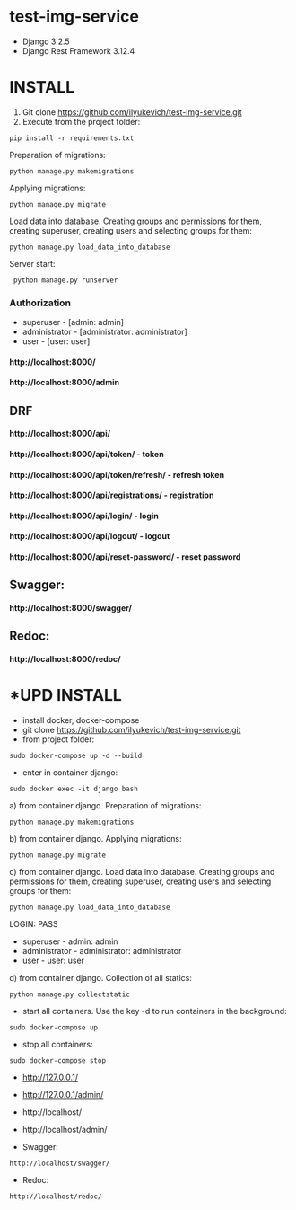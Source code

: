 # test-img-service

- Django 3.2.5
- Django Rest Framework 3.12.4

# INSTALL

1) Git clone https://github.com/ilyukevich/test-img-service.git
2) Execute from the project folder:

```
pip install -r requirements.txt
```
Preparation of migrations:
```
python manage.py makemigrations
```
Applying migrations:
```
python manage.py migrate
```
Load data into database. Creating groups and permissions for them, creating superuser, creating users and selecting groups for them:
```
python manage.py load_data_into_database
```
Server start:
```
 python manage.py runserver
 ```
### Authorization 
- superuser - [admin: admin]
- administrator - [administrator: administrator]
- user - [user: user]

#### http://localhost:8000/
#### http://localhost:8000/admin

## DRF
#### http://localhost:8000/api/
#### http://localhost:8000/api/token/ - token
#### http://localhost:8000/api/token/refresh/ - refresh token
#### http://localhost:8000/api/registrations/ - registration
#### http://localhost:8000/api/login/ - login
#### http://localhost:8000/api/logout/ - logout
#### http://localhost:8000/api/reset-password/ - reset password

## Swagger:
#### http://localhost:8000/swagger/

## Redoc:
#### http://localhost:8000/redoc/


# *UPD INSTALL
- install docker, docker-compose
- git clone https://github.com/ilyukevich/test-img-service.git
- from project folder:
```
sudo docker-compose up -d --build
```
- enter in container django:
```
sudo docker exec -it django bash
```
a) from container django. Preparation of migrations:
```
python manage.py makemigrations
```
b) from container django. Applying migrations:
```
python manage.py migrate
```
c) from container django. Load data into database. Creating groups and permissions for them, creating superuser, creating users and selecting groups for them:
```
python manage.py load_data_into_database
```
LOGIN: PASS 
- superuser - admin: admin
- administrator - administrator: administrator
- user - user: user

d) from container django. Collection of all statics:
```
python manage.py collectstatic
```
- start all containers. Use the key -d to run containers in the background:
```
sudo docker-compose up
```
- stop all containers:
```
sudo docker-compose stop
```
- http://127.0.0.1/
- http://127.0.0.1/admin/
- http://localhost/
- http://localhost/admin/

- Swagger:
```
http://localhost/swagger/
```
- Redoc:
```
http://localhost/redoc/
```